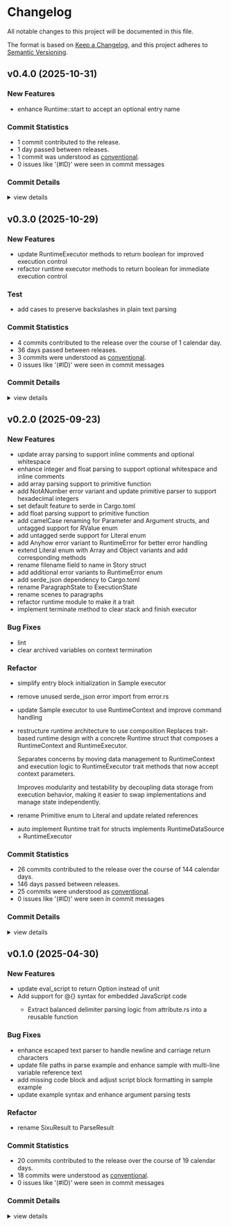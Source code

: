 # Changelog

All notable changes to this project will be documented in this file.

The format is based on [Keep a Changelog](https://keepachangelog.com/en/1.0.0/),
and this project adheres to [Semantic Versioning](https://semver.org/spec/v2.0.0.html).

## v0.4.0 (2025-10-31)

### New Features

 - <csr-id-dd8f5de155743770c6cb874a1bae0e02cc195807/> enhance Runtime::start to accept an optional entry name

### Commit Statistics

<csr-read-only-do-not-edit/>

 - 1 commit contributed to the release.
 - 1 day passed between releases.
 - 1 commit was understood as [conventional](https://www.conventionalcommits.org).
 - 0 issues like '(#ID)' were seen in commit messages

### Commit Details

<csr-read-only-do-not-edit/>

<details><summary>view details</summary>

 * **Uncategorized**
    - Enhance Runtime::start to accept an optional entry name ([`dd8f5de`](https://github.com/Icemic/sixu/commit/dd8f5de155743770c6cb874a1bae0e02cc195807))
</details>

## v0.3.0 (2025-10-29)

<csr-id-bb83e0c58c47ba43c8e3ff561fdf1783988507f9/>

### New Features

 - <csr-id-b6b466614d95ca8761b5ad6e0bc0818ddd71c485/> update RuntimeExecutor methods to return boolean for improved execution control
 - <csr-id-033d591f0a0d8559b38fe94e4ee2d88262842277/> refactor runtime executor methods to return boolean for immediate execution control

### Test

 - <csr-id-bb83e0c58c47ba43c8e3ff561fdf1783988507f9/> add cases to preserve backslashes in plain text parsing

### Commit Statistics

<csr-read-only-do-not-edit/>

 - 4 commits contributed to the release over the course of 1 calendar day.
 - 36 days passed between releases.
 - 3 commits were understood as [conventional](https://www.conventionalcommits.org).
 - 0 issues like '(#ID)' were seen in commit messages

### Commit Details

<csr-read-only-do-not-edit/>

<details><summary>view details</summary>

 * **Uncategorized**
    - Release sixu v0.3.0 ([`01e81fd`](https://github.com/Icemic/sixu/commit/01e81fd656046b83475ae12a33bf66744438a59e))
    - Add cases to preserve backslashes in plain text parsing ([`bb83e0c`](https://github.com/Icemic/sixu/commit/bb83e0c58c47ba43c8e3ff561fdf1783988507f9))
    - Update RuntimeExecutor methods to return boolean for improved execution control ([`b6b4666`](https://github.com/Icemic/sixu/commit/b6b466614d95ca8761b5ad6e0bc0818ddd71c485))
    - Refactor runtime executor methods to return boolean for immediate execution control ([`033d591`](https://github.com/Icemic/sixu/commit/033d591f0a0d8559b38fe94e4ee2d88262842277))
</details>

## v0.2.0 (2025-09-23)

<csr-id-ea422f6635341a48ca8b4bacafab9201b9a16f8c/>
<csr-id-eed7a76ea176ee96815a9bd0449fcc9397a48e27/>
<csr-id-0c584ae1539530b4ecdc9e001f15d0a5c83d24cb/>
<csr-id-3a59b18fdef992fbff2e1b473af0d01e66bde2e7/>
<csr-id-5dc8331a9d585474f0af0007817a7091735bcbc8/>
<csr-id-074234718cbea6a9de5f406fa5df4f243fc8baa4/>

### New Features

 - <csr-id-9a846c96a4234f625a6b61d4b6b3734c64a76863/> update array parsing to support inline comments and optional whitespace
 - <csr-id-de3a8542c2c27426f4b6b23be07fc5735aec9874/> enhance integer and float parsing to support optional whitespace and inline comments
 - <csr-id-8b00819da3a03b52175e0c7e97641c61a03bed98/> add array parsing support to primitive function
 - <csr-id-e4ee820e5e425facb008778afc43b8561cefcdcb/> add NotANumber error variant and update primitive parser to support hexadecimal integers
 - <csr-id-538d4b64f77b269d7a401e5cf4679b56af9ae88f/> set default feature to serde in Cargo.toml
 - <csr-id-8689a6b762b64eb387b28033ac4478a719ccd79b/> add float parsing support to primitive function
 - <csr-id-ce727fc1d9f3f8cbf9840429c73baa269a2aee60/> add camelCase renaming for Parameter and Argument structs, and untagged support for RValue enum
 - <csr-id-4d5db48576814c37a8d4b43e3f96ef61115165c0/> add untagged serde support for Literal enum
 - <csr-id-082ce04eceb68764608af22c1a7c91433c9d761b/> add Anyhow error variant to RuntimeError for better error handling
 - <csr-id-107846a0e7d33621eb791cda3b74de1743e4c7f9/> extend Literal enum with Array and Object variants and add corresponding methods
 - <csr-id-b229d0de60bc48fc4f552a8d21c9fe4d8c54f842/> rename filename field to name in Story struct
 - <csr-id-ca54dc638cf5ec0cd421a13674b02e33eae35c7f/> add additional error variants to RuntimeError enum
 - <csr-id-e921f95b738757908721d11d88aaef7927d357ab/> add serde_json dependency to Cargo.toml
 - <csr-id-4c3fb7aec619190e1098c9cb0bbacdb0dc865b77/> rename ParagraphState to ExecutionState
 - <csr-id-0a7241af1430246028c2571bca1ab6fcc5ac7a6c/> rename scenes to paragraphs
 - <csr-id-8ed64947301c425386a4286d57eb449fc6cdfff3/> refactor runtime module to make it a trait
 - <csr-id-118afaa162592d62526ac5a2b2a81e935da5b8f4/> implement terminate method to clear stack and finish executor

### Bug Fixes

 - <csr-id-9f40b708d052ecb00714b3010e5d296e5fb465ff/> lint
 - <csr-id-6027fac8bf40c826f95b3284451fc3ec0cf33053/> clear archived variables on context termination

### Refactor

 - <csr-id-ea422f6635341a48ca8b4bacafab9201b9a16f8c/> simplify entry block initialization in Sample executor
 - <csr-id-eed7a76ea176ee96815a9bd0449fcc9397a48e27/> remove unused serde_json error import from error.rs
 - <csr-id-0c584ae1539530b4ecdc9e001f15d0a5c83d24cb/> update Sample executor to use RuntimeContext and improve command handling
 - <csr-id-3a59b18fdef992fbff2e1b473af0d01e66bde2e7/> restructure runtime architecture to use composition
   Replaces trait-based runtime design with a concrete Runtime struct that composes a RuntimeContext and RuntimeExecutor.
   
   Separates concerns by moving data management to RuntimeContext and execution logic to RuntimeExecutor trait methods that now accept context parameters.
   
   Improves modularity and testability by decoupling data storage from execution behavior, making it easier to swap implementations and manage state independently.
 - <csr-id-5dc8331a9d585474f0af0007817a7091735bcbc8/> rename Primitive enum to Literal and update related references
 - <csr-id-074234718cbea6a9de5f406fa5df4f243fc8baa4/> auto implement Runtime trait for structs implements RuntimeDataSource + RuntimeExecutor

### Commit Statistics

<csr-read-only-do-not-edit/>

 - 26 commits contributed to the release over the course of 144 calendar days.
 - 146 days passed between releases.
 - 25 commits were understood as [conventional](https://www.conventionalcommits.org).
 - 0 issues like '(#ID)' were seen in commit messages

### Commit Details

<csr-read-only-do-not-edit/>

<details><summary>view details</summary>

 * **Uncategorized**
    - Release sixu v0.2.0 ([`5288f9a`](https://github.com/Icemic/sixu/commit/5288f9a8fff39e005f08c70bf5552927153bff1f))
    - Update array parsing to support inline comments and optional whitespace ([`9a846c9`](https://github.com/Icemic/sixu/commit/9a846c96a4234f625a6b61d4b6b3734c64a76863))
    - Enhance integer and float parsing to support optional whitespace and inline comments ([`de3a854`](https://github.com/Icemic/sixu/commit/de3a8542c2c27426f4b6b23be07fc5735aec9874))
    - Add array parsing support to primitive function ([`8b00819`](https://github.com/Icemic/sixu/commit/8b00819da3a03b52175e0c7e97641c61a03bed98))
    - Add NotANumber error variant and update primitive parser to support hexadecimal integers ([`e4ee820`](https://github.com/Icemic/sixu/commit/e4ee820e5e425facb008778afc43b8561cefcdcb))
    - Set default feature to serde in Cargo.toml ([`538d4b6`](https://github.com/Icemic/sixu/commit/538d4b64f77b269d7a401e5cf4679b56af9ae88f))
    - Add float parsing support to primitive function ([`8689a6b`](https://github.com/Icemic/sixu/commit/8689a6b762b64eb387b28033ac4478a719ccd79b))
    - Lint ([`9f40b70`](https://github.com/Icemic/sixu/commit/9f40b708d052ecb00714b3010e5d296e5fb465ff))
    - Add camelCase renaming for Parameter and Argument structs, and untagged support for RValue enum ([`ce727fc`](https://github.com/Icemic/sixu/commit/ce727fc1d9f3f8cbf9840429c73baa269a2aee60))
    - Clear archived variables on context termination ([`6027fac`](https://github.com/Icemic/sixu/commit/6027fac8bf40c826f95b3284451fc3ec0cf33053))
    - Add untagged serde support for Literal enum ([`4d5db48`](https://github.com/Icemic/sixu/commit/4d5db48576814c37a8d4b43e3f96ef61115165c0))
    - Simplify entry block initialization in Sample executor ([`ea422f6`](https://github.com/Icemic/sixu/commit/ea422f6635341a48ca8b4bacafab9201b9a16f8c))
    - Remove unused serde_json error import from error.rs ([`eed7a76`](https://github.com/Icemic/sixu/commit/eed7a76ea176ee96815a9bd0449fcc9397a48e27))
    - Add Anyhow error variant to RuntimeError for better error handling ([`082ce04`](https://github.com/Icemic/sixu/commit/082ce04eceb68764608af22c1a7c91433c9d761b))
    - Update Sample executor to use RuntimeContext and improve command handling ([`0c584ae`](https://github.com/Icemic/sixu/commit/0c584ae1539530b4ecdc9e001f15d0a5c83d24cb))
    - Restructure runtime architecture to use composition ([`3a59b18`](https://github.com/Icemic/sixu/commit/3a59b18fdef992fbff2e1b473af0d01e66bde2e7))
    - Extend Literal enum with Array and Object variants and add corresponding methods ([`107846a`](https://github.com/Icemic/sixu/commit/107846a0e7d33621eb791cda3b74de1743e4c7f9))
    - Rename Primitive enum to Literal and update related references ([`5dc8331`](https://github.com/Icemic/sixu/commit/5dc8331a9d585474f0af0007817a7091735bcbc8))
    - Rename filename field to name in Story struct ([`b229d0d`](https://github.com/Icemic/sixu/commit/b229d0de60bc48fc4f552a8d21c9fe4d8c54f842))
    - Add additional error variants to RuntimeError enum ([`ca54dc6`](https://github.com/Icemic/sixu/commit/ca54dc638cf5ec0cd421a13674b02e33eae35c7f))
    - Add serde_json dependency to Cargo.toml ([`e921f95`](https://github.com/Icemic/sixu/commit/e921f95b738757908721d11d88aaef7927d357ab))
    - Auto implement Runtime trait for structs implements RuntimeDataSource + RuntimeExecutor ([`0742347`](https://github.com/Icemic/sixu/commit/074234718cbea6a9de5f406fa5df4f243fc8baa4))
    - Rename ParagraphState to ExecutionState ([`4c3fb7a`](https://github.com/Icemic/sixu/commit/4c3fb7aec619190e1098c9cb0bbacdb0dc865b77))
    - Rename scenes to paragraphs ([`0a7241a`](https://github.com/Icemic/sixu/commit/0a7241af1430246028c2571bca1ab6fcc5ac7a6c))
    - Refactor runtime module to make it a trait ([`8ed6494`](https://github.com/Icemic/sixu/commit/8ed64947301c425386a4286d57eb449fc6cdfff3))
    - Implement terminate method to clear stack and finish executor ([`118afaa`](https://github.com/Icemic/sixu/commit/118afaa162592d62526ac5a2b2a81e935da5b8f4))
</details>

## v0.1.0 (2025-04-30)

<csr-id-5fa6d1aa5811e5323ea33a0a580c1d82fc84ba78/>

### New Features

<csr-id-f39c6c33fe800c0a92866f6028314af6cf68d2f5/>
<csr-id-c6939e2f22469f07010162ee1177fcf0946b419c/>
<csr-id-1c43f417b4790c2de2086292040c0d0fc1ecaf64/>
<csr-id-243dac2b3e307e4e669d4a2db6fd95b6346ccac4/>
<csr-id-b50144da92fd9fda31e29120f181608c951f75a9/>
<csr-id-c3aaa4357906da38f1c35bfbc361c217d748f2ae/>
<csr-id-591ee274b2124c1ea54e34edd5b4dde3043f3ef9/>
<csr-id-6ca5c539af48570cd7ec4cf26e377b6181120079/>
<csr-id-97245e070f6f1c770b023fb9b0713b5d34a99332/>
<csr-id-afd3520b08f97069d9e6ce930f5d635bd56eb807/>
<csr-id-7b5f15718d2f686a6641e9272e42499e35cd138f/>

 - <csr-id-1f0a4b0aca87b58a5b92d189aa0f8b4f12bd4ba1/> update eval_script to return Option<RValue> instead of unit
 - <csr-id-2393a0811332edcc0c861efba44e06accf2c93b9/> Add support for @{} syntax for embedded JavaScript code
   - Extract balanced delimiter parsing logic from attribute.rs into a reusable function

### Bug Fixes

 - <csr-id-3aefb490b993f7f47a17f18200181150e4e54e61/> enhance escaped text parser to handle newline and carriage return characters
 - <csr-id-f5d07c74295f5fb996049a572ccde29231174b46/> update file paths in parse example and enhance sample with multi-line variable reference text
 - <csr-id-2bcd8784a82de8e8feb85f509eed5017d249167b/> add missing code block and adjust script block formatting in sample example
 - <csr-id-7bea0a5faff7ed7644a0f4c4efd19a447597d24d/> update example syntax and enhance argument parsing tests

### Refactor

 - <csr-id-5fa6d1aa5811e5323ea33a0a580c1d82fc84ba78/> rename SixuResult to ParseResult

### Commit Statistics

<csr-read-only-do-not-edit/>

 - 20 commits contributed to the release over the course of 19 calendar days.
 - 18 commits were understood as [conventional](https://www.conventionalcommits.org).
 - 0 issues like '(#ID)' were seen in commit messages

### Commit Details

<csr-read-only-do-not-edit/>

<details><summary>view details</summary>

 * **Uncategorized**
    - Release sixu v0.1.0 ([`e5133c2`](https://github.com/Icemic/sixu/commit/e5133c2d734042bc0729bf32298c2f488bfa76c9))
    - Update Cargo.toml with project metadata and add README.md ([`afd3520`](https://github.com/Icemic/sixu/commit/afd3520b08f97069d9e6ce930f5d635bd56eb807))
    - Create CHANGELOG.md to document project updates and versioning ([`7b5f157`](https://github.com/Icemic/sixu/commit/7b5f15718d2f686a6641e9272e42499e35cd138f))
    - Update eval_script to return Option<RValue> instead of unit ([`1f0a4b0`](https://github.com/Icemic/sixu/commit/1f0a4b0aca87b58a5b92d189aa0f8b4f12bd4ba1))
    - Add support for @{} syntax for embedded JavaScript code ([`2393a08`](https://github.com/Icemic/sixu/commit/2393a0811332edcc0c861efba44e06accf2c93b9))
    - Implement attribute parsing  and update block structure to support attributes ([`f39c6c3`](https://github.com/Icemic/sixu/commit/f39c6c33fe800c0a92866f6028314af6cf68d2f5))
    - Add `#break` call ([`c6939e2`](https://github.com/Icemic/sixu/commit/c6939e2f22469f07010162ee1177fcf0946b419c))
    - Add serde support; implement save and restore methods in Runtime ([`1c43f41`](https://github.com/Icemic/sixu/commit/1c43f417b4790c2de2086292040c0d0fc1ecaf64))
    - Refactor: runtime; tests: add runtime test case; ([`7c502ee`](https://github.com/Icemic/sixu/commit/7c502ee7b4e6779251880e2d0cdf697e2ba8f38b))
    - Refactor text and template parsing to use unified Text enum for ChildContent ([`243dac2`](https://github.com/Icemic/sixu/commit/243dac2b3e307e4e669d4a2db6fd95b6346ccac4))
    - Refactor TemplateLiteral structure to use parts instead of separate strings and values ([`b50144d`](https://github.com/Icemic/sixu/commit/b50144da92fd9fda31e29120f181608c951f75a9))
    - Rename SixuResult to ParseResult ([`5fa6d1a`](https://github.com/Icemic/sixu/commit/5fa6d1aa5811e5323ea33a0a580c1d82fc84ba78))
    - Enhance escaped text parser to handle newline and carriage return characters ([`3aefb49`](https://github.com/Icemic/sixu/commit/3aefb490b993f7f47a17f18200181150e4e54e61))
    - Upgrade nom to v0.8 ([`c3aaa43`](https://github.com/Icemic/sixu/commit/c3aaa4357906da38f1c35bfbc361c217d748f2ae))
    - Update file paths in parse example and enhance sample with multi-line variable reference text ([`f5d07c7`](https://github.com/Icemic/sixu/commit/f5d07c74295f5fb996049a572ccde29231174b46))
    - Improve leading text and add template literal support in parser and format ([`591ee27`](https://github.com/Icemic/sixu/commit/591ee274b2124c1ea54e34edd5b4dde3043f3ef9))
    - Add leading text support in syntax and parser ([`6ca5c53`](https://github.com/Icemic/sixu/commit/6ca5c539af48570cd7ec4cf26e377b6181120079))
    - Add missing code block and adjust script block formatting in sample example ([`2bcd878`](https://github.com/Icemic/sixu/commit/2bcd8784a82de8e8feb85f509eed5017d249167b))
    - Update example syntax and enhance argument parsing tests ([`7bea0a5`](https://github.com/Icemic/sixu/commit/7bea0a5faff7ed7644a0f4c4efd19a447597d24d))
    - Move to monorepo ([`97245e0`](https://github.com/Icemic/sixu/commit/97245e070f6f1c770b023fb9b0713b5d34a99332))
</details>

